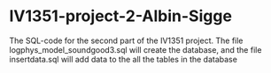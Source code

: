 # IV1351-project-2-Albin-Sigge

The SQL-code for the second part of the IV1351 project. 
The file logphys_model_soundgood3.sql will create the database, 
and the file insertdata.sql will add data to the all the tables 
in the database
